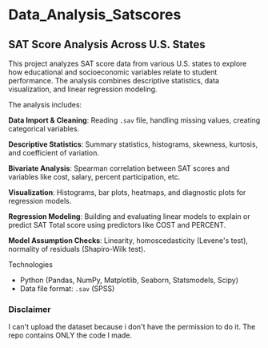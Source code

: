 # Data_Analysis_Satscores

## SAT Score Analysis Across U.S. States

This project analyzes SAT score data from various U.S. states to explore how educational and socioeconomic variables relate to student performance. The analysis combines descriptive statistics, data visualization, and linear regression modeling.

The analysis includes:

**Data Import & Cleaning**: Reading `.sav` file, handling missing values, creating categorical variables.

**Descriptive Statistics**: Summary statistics, histograms, skewness, kurtosis, and coefficient of variation.

**Bivariate Analysis**: Spearman correlation between SAT scores and variables like cost, salary, percent participation, etc.

**Visualization**: Histograms, bar plots, heatmaps, and diagnostic plots for regression models.

**Regression Modeling**: Building and evaluating linear models to explain or predict SAT Total score using predictors like COST and PERCENT.

**Model Assumption Checks**: Linearity, homoscedasticity (Levene's test), normality of residuals (Shapiro-Wilk test).


Technologies
- Python (Pandas, NumPy, Matplotlib, Seaborn, Statsmodels, Scipy)
- Data file format: `.sav` (SPSS)

### Disclaimer 
I can't upload the dataset because i don't have the permission to do it. The repo contains ONLY the code I made.

